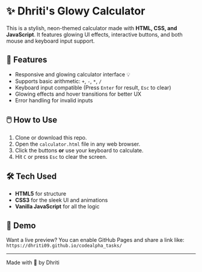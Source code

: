 # ✨ Dhriti's Glowy Calculator

This is a stylish, neon-themed calculator made with **HTML, CSS, and JavaScript**. It features glowing UI effects, interactive buttons, and both mouse and keyboard input support.

## 🔮 Features

- Responsive and glowing calculator interface 💡
- Supports basic arithmetic: `+`, `-`, `*`, `/`
- Keyboard input compatible (Press `Enter` for result, `Esc` to clear)
- Glowing effects and hover transitions for better UX
- Error handling for invalid inputs

## 🖱️ How to Use

1. Clone or download this repo.
2. Open the `calculator.html` file in any web browser.
3. Click the buttons **or** use your keyboard to calculate.
4. Hit `C` or press `Esc` to clear the screen.

## 🛠️ Tech Used

- **HTML5** for structure  
- **CSS3** for the sleek UI and animations  
- **Vanilla JavaScript** for all the logic  

## 🚀 Demo

Want a live preview? You can enable GitHub Pages and share a link like:  
`https://dhriti09.github.io/codealpha_tasks/`

---

Made with 💙 by Dhriti
